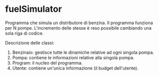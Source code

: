 # fuelSimulator
Programma che simula un distributore di benzina. Il programma funziona per N pompe. L'incremento delle stesse è reso possibile cambiando una sola riga di codice.

Descrizione delle classi:

  1. Benzinaio: gestisce tutte le dinamiche relative ad ogni singola pompa.
  2. Pompa: contiene le informazioni relative alla singola pompa.
  3. Program: il nucleo del programma.
  4. Utente: contiene un'unica informazione (il budget dell'utente).
